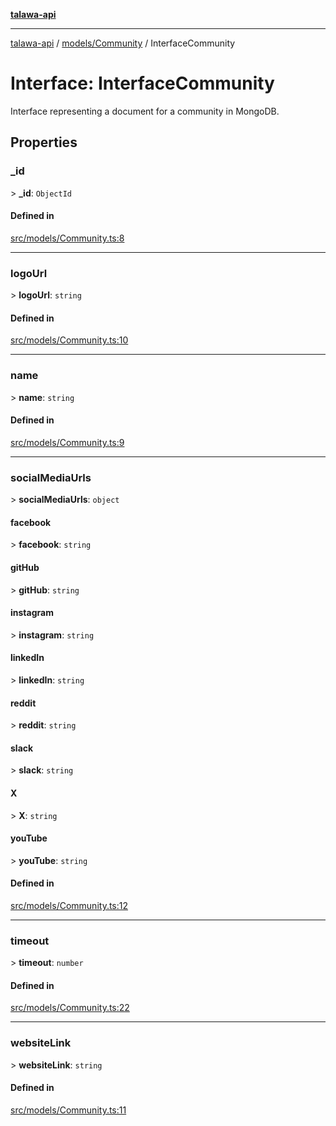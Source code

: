 [**talawa-api**](../../../README.md)

***

[talawa-api](../../../modules.md) / [models/Community](../README.md) / InterfaceCommunity

# Interface: InterfaceCommunity

Interface representing a document for a community in MongoDB.

## Properties

### \_id

\> **\_id**: `ObjectId`

#### Defined in

[src/models/Community.ts:8](https://github.com/PalisadoesFoundation/talawa-api/blob/039b0f127fb8caa46d57186ab4b3bb27fe150903/src/models/Community.ts#L8)

***

### logoUrl

\> **logoUrl**: `string`

#### Defined in

[src/models/Community.ts:10](https://github.com/PalisadoesFoundation/talawa-api/blob/039b0f127fb8caa46d57186ab4b3bb27fe150903/src/models/Community.ts#L10)

***

### name

\> **name**: `string`

#### Defined in

[src/models/Community.ts:9](https://github.com/PalisadoesFoundation/talawa-api/blob/039b0f127fb8caa46d57186ab4b3bb27fe150903/src/models/Community.ts#L9)

***

### socialMediaUrls

\> **socialMediaUrls**: `object`

#### facebook

\> **facebook**: `string`

#### gitHub

\> **gitHub**: `string`

#### instagram

\> **instagram**: `string`

#### linkedIn

\> **linkedIn**: `string`

#### reddit

\> **reddit**: `string`

#### slack

\> **slack**: `string`

#### X

\> **X**: `string`

#### youTube

\> **youTube**: `string`

#### Defined in

[src/models/Community.ts:12](https://github.com/PalisadoesFoundation/talawa-api/blob/039b0f127fb8caa46d57186ab4b3bb27fe150903/src/models/Community.ts#L12)

***

### timeout

\> **timeout**: `number`

#### Defined in

[src/models/Community.ts:22](https://github.com/PalisadoesFoundation/talawa-api/blob/039b0f127fb8caa46d57186ab4b3bb27fe150903/src/models/Community.ts#L22)

***

### websiteLink

\> **websiteLink**: `string`

#### Defined in

[src/models/Community.ts:11](https://github.com/PalisadoesFoundation/talawa-api/blob/039b0f127fb8caa46d57186ab4b3bb27fe150903/src/models/Community.ts#L11)
